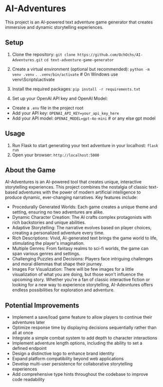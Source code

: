 # AI-Adventures
 
This project is an AI-powered text adventure game generator that creates immersive and dynamic storytelling experiences.

## Setup

1. Clone the repository:
    `git clone https://github.com/OchOchs/AI-Adventures.git`
    `cd text-adventure-game-generator`

2. Create a virtual environment (optional but recommended):
    `python -m venv .venv`
    `. .venv/bin/activate` # On Windows use venv\Scripts\activate

3. Install the required packages:
    `pip install -r requirements.txt`

4. Set up your OpenAI API key and OpenAI Model:
- Create a `.env` file in the project root
- Add your API key: `OPENAI_API_KEY=your_api_key_here`
- Add your API model: `OPENAI_MODEL=gpt-4o-mini` # or any else gpt model

## Usage

1. Run Flask to start generating your text adventure in your localhost:
    `flask run`
2. Open your browser:
    `http://localhost:5000`

## About the Game

AI-Adventures is an AI-powered tool that creates unique, interactive storytelling experiences. This project combines the nostalgia of classic text-based adventures with the power of modern artificial intelligence to produce dynamic, ever-changing narratives.
Key features include:
- Procedurally Generated Worlds: 
    Each game creates a unique theme and setting, ensuring no two adventures are alike.
- Dynamic Character Creation: 
    The AI crafts complex protagonists with rich backstories and unique abilities.
- Adaptive Storytelling: 
    The narrative evolves based on player choices, creating a personalized adventure every time.
- Rich Descriptions: 
    Vivid, AI-generated text brings the game world to life, stimulating the player's imagination.
- Multiple Genres: 
    From fantasy realms to sci-fi worlds, the game can span various genres and settings.
- Challenging Puzzles and Decisions: 
    Players face intriguing challenges and moral dilemmas that shape their journey.
- Images For Visualization:
    There will be few images for a little visualization of what you are doing, but those won't influence the upcoming story.
Whether you're a fan of classic interactive fiction or looking for a new way to experience storytelling, AI-Adevntures offers endless possibilities for exploration and adventure.

## Potential Improvements

- Implement a save/load game feature to allow players to continue their adventures later
- Optimize response time by displaying decisions sequentially rather than all at once
- Integrate a simple combat system to add depth to character interactions
- Implement adventure length options, including the ability to set a defined endpoint
- Design a distinctive logo to enhance brand identity
- Expand platform compatibility beyond web applications
- Develop multi-user persistence for collaborative storytelling experiences
- Add comprehensive type hints throughout the codebase to improve code readability
